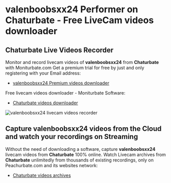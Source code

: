 # valenboobsxx24 Performer on Chaturbate - Free LiveCam videos downloader

## Chaturbate Live Videos Recorder

Monitor and record livecam videos of **valenboobsxx24** from **Chaturbate** with Moniturbate.com
Get a premium trial for free by just and only registering with your Email address:
* [valenboobsxx24 Premium videos downloader](https://moniturbate.com/request-demo-licence-key.html)

Free livecam videos downloader - Moniturbate Software:
* [Chaturbate videos downloader](https://moniturbate.com/moniturbate-download-software.html)

![valenboobsxx24 livecam videos recorder](https://peachurnet.com/templates/moniturbate-software.png)


## Capture valenboobsxx24 videos from the Cloud and watch your recordings on Streaming

Without the need of downloading a software, capture **valenboobsxx24** livecam videos from **Chaturbate** 100% online.
Watch Livecam archives from **Chaturbate** unlimitedly from thousands of existing recordings, only on Peachurbate.com and its websites network:
* [Chaturbate videos archives](https://peachurnet.com/)